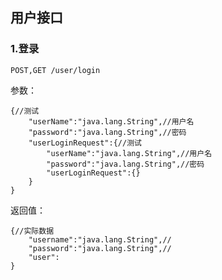 ## 用户接口


### 1.登录

```
POST,GET /user/login
```

参数：

```
{//测试
	"userName":"java.lang.String",//用户名
	"password":"java.lang.String",//密码
	"userLoginRequest":{//测试
		"userName":"java.lang.String",//用户名
		"password":"java.lang.String",//密码
		"userLoginRequest":{}
	}
}
```

返回值：

```
{//实际数据
	"username":"java.lang.String",//
	"password":"java.lang.String",//
	"user":
}
```
